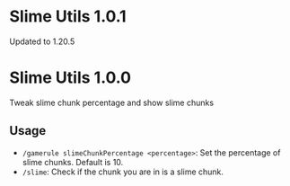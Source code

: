 # Slime Utils 1.0.1
Updated to 1.20.5

# Slime Utils 1.0.0
Tweak slime chunk percentage and show slime chunks

## Usage
- `/gamerule slimeChunkPercentage <percentage>`: Set the percentage of slime chunks. Default is 10.
- `/slime`: Check if the chunk you are in is a slime chunk.

